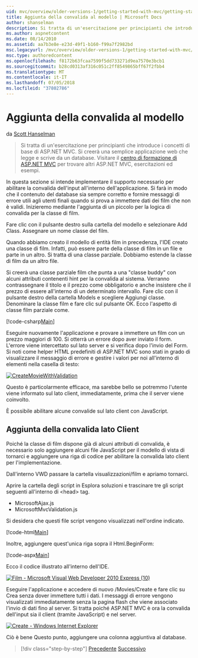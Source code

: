 ```yaml
---
uid: mvc/overview/older-versions-1/getting-started-with-mvc/getting-started-with-mvc-part7
title: Aggiunta della convalida al modello | Microsoft Docs
author: shanselman
description: Si tratta di un'esercitazione per principianti che introduce i concetti di base di ASP.NET MVC. Creare un'applicazione web semplice che legge e scrive da un database.
ms.author: aspnetcontent
ms.date: 08/14/2010
ms.assetid: aa7b3e8e-e23d-49f1-b160-f99a7f2982bd
msc.legacyurl: /mvc/overview/older-versions-1/getting-started-with-mvc/getting-started-with-mvc-part7
msc.type: authoredcontent
ms.openlocfilehash: f8172b63fcaa7599f5dd733271d9ea7570e3bcb1
ms.sourcegitcommit: b28cd0313af316c051c2ff8549865bff67f2fbb4
ms.translationtype: MT
ms.contentlocale: it-IT
ms.lasthandoff: 07/05/2018
ms.locfileid: "37802786"
---
```

<a name="adding-validation-to-the-model"></a>Aggiunta della convalida al modello
====================
da [Scott Hanselman](https://github.com/shanselman)

> Si tratta di un'esercitazione per principianti che introduce i concetti di base di ASP.NET MVC. Si creerà una semplice applicazione web che legge e scrive da un database. Visitare il [centro di formazione di ASP.NET MVC](../../../index.md) per trovare altri ASP.NET MVC, esercitazioni ed esempi.


In questa sezione si intende implementare il supporto necessario per abilitare la convalida dell'input all'interno dell'applicazione. Si farà in modo che il contenuto del database sia sempre corretto e fornire messaggi di errore utili agli utenti finali quando si prova a immettere dati dei film che non è validi. Inizieremo mediante l'aggiunta di un piccolo per la logica di convalida per la classe di film.

Fare clic con il pulsante destro sulla cartella del modello e selezionare Add Class. Assegnare un nome classe del film.

Quando abbiamo creato il modello di entità film in precedenza, l'IDE creato una classe di film. Infatti, può essere parte della classe di film in un file e parte in un altro. Si tratta di una classe parziale. Dobbiamo estende la classe di film da un altro file.

Si creerà una classe parziale film che punta a una "classe buddy" con alcuni attributi contenenti hint per la convalida al sistema. Verranno contrassegnare il titolo e il prezzo come obbligatorio e anche insistere che il prezzo di essere all'interno di un determinato intervallo. Fare clic con il pulsante destro della cartella Models e scegliere Aggiungi classe. Denominare la classe film e fare clic sul pulsante OK. Ecco l'aspetto di classe film parziale come.

[!code-csharp[Main](getting-started-with-mvc-part7/samples/sample1.cs)]

Eseguire nuovamente l'applicazione e provare a immettere un film con un prezzo maggiori di 100. Si otterrà un errore dopo aver inviato il form. L'errore viene intercettato sul lato server e si verifica dopo l'invio del Form. Si noti come helper HTML predefiniti di ASP.NET MVC sono stati in grado di visualizzare il messaggio di errore e gestire i valori per noi all'interno di elementi nella casella di testo:

[![CreateMovieWithValidation](getting-started-with-mvc-part7/_static/image2.png)](getting-started-with-mvc-part7/_static/image1.png)

Questo è particolarmente efficace, ma sarebbe bello se potremmo l'utente viene informato sul lato client, immediatamente, prima che il server viene coinvolto.

È possibile abilitare alcune convalide sul lato client con JavaScript.

## <a name="adding-client-side-validation"></a>Aggiunta della convalida lato Client

Poiché la classe di film dispone già di alcuni attributi di convalida, è necessario solo aggiungere alcuni file JavaScript per il modello di vista di tornarci e aggiungere una riga di codice per abilitare la convalida lato client per l'implementazione.

Dall'interno VWD passare la cartella visualizzazioni/film e apriamo tornarci.

Aprire la cartella degli script in Esplora soluzioni e trascinare tre gli script seguenti all'interno di &lt;head&gt; tag.

- MicrosoftAjax.js
- MicrosoftMvcValidation.js

Si desidera che questi file script vengono visualizzati nell'ordine indicato.

[!code-html[Main](getting-started-with-mvc-part7/samples/sample2.html)]

Inoltre, aggiungere quest'unica riga sopra il Html.BeginForm:

[!code-aspx[Main](getting-started-with-mvc-part7/samples/sample3.aspx)]

Ecco il codice illustrato all'interno dell'IDE.

[![Film - Microsoft Visual Web Developer 2010 Express (10)](getting-started-with-mvc-part7/_static/image4.png)](getting-started-with-mvc-part7/_static/image3.png)

Eseguire l'applicazione e accedere di nuovo /Movies/Create e fare clic su Crea senza dover immettere tutti i dati. I messaggi di errore vengono visualizzati immediatamente senza la pagina flash che viene associato l'invio di dati fino al server. Si tratta poiché ASP.NET MVC è ora la convalida dell'input sia il client (tramite JavaScript) e nel server.

[![Create - Windows Internet Explorer](getting-started-with-mvc-part7/_static/image6.png)](getting-started-with-mvc-part7/_static/image5.png)

Ciò è bene Questo punto, aggiungere una colonna aggiuntiva al database.

> [!div class="step-by-step"]
> [Precedente](getting-started-with-mvc-part6.md)
> [Successivo](getting-started-with-mvc-part8.md)
